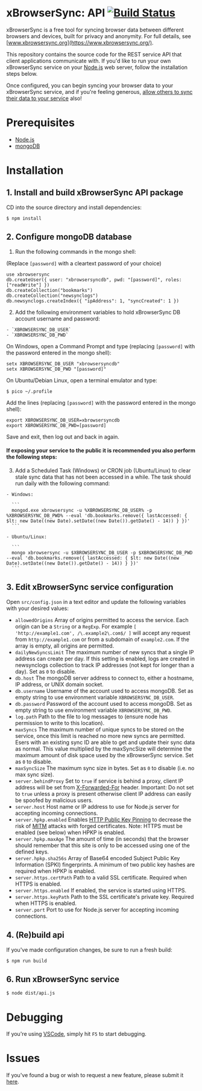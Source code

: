 # xBrowserSync: API [![Build Status](https://travis-ci.org/xBrowserSync/API.svg?branch=v1.1.0)](https://travis-ci.org/xBrowserSync/API)

xBrowserSync is a free tool for syncing browser data between different browsers and devices, built for privacy and anonymity. For full details, see [www.xbrowsersync.org](https://www.xbrowsersync.org/).

This repository contains the source code for the REST service API that client applications communicate with. If you'd like to run your own xBrowserSync service on your [Node.js](https://nodejs.org/) web server, follow the installation steps below.

Once configured, you can begin syncing your browser data to your xBrowserSync service, and if you're feeling generous, [allow others to sync their data to your service](https://www.xbrowsersync.org/#getinvolved) also!

# Prerequisites

- [Node.js](https://nodejs.org/)
- [mongoDB](https://www.mongodb.com/)

# Installation

## 1. Install and build xBrowserSync API package

CD into the source directory and install dependencies:

    $ npm install

## 2. Configure mongoDB database

  1. Run the following commands in the mongo shell:
  
  (Replace `[password]` with a cleartext password of your choice)

  ```
  use xbrowsersync
  db.createUser({ user: "xbrowsersyncdb", pwd: "[password]", roles: ["readWrite"] })
  db.createCollection("bookmarks")
  db.createCollection("newsynclogs")
  db.newsynclogs.createIndex({ "ipAddress": 1, "syncCreated": 1 })
  ```

  2. Add the following environment variables to hold xBrowserSync DB account username and password:

    - `XBROWSERSYNC_DB_USER`
    - `XBROWSERSYNC_DB_PWD`

  On Windows, open a Command Prompt and type (replacing `[password]` with the password entered in the mongo shell):
  
  ```
  setx XBROWSERSYNC_DB_USER "xbrowsersyncdb"
  setx XBROWSERSYNC_DB_PWD "[password]"
  ```
  
  On Ubuntu/Debian Linux, open a terminal emulator and type:
  
  ```
  $ pico ~/.profile
  ```
  
  Add the lines (replacing `[password]` with the password entered in the mongo shell):
  
  ```
  export XBROWSERSYNC_DB_USER=xbrowsersyncdb
  export XBROWSERSYNC_DB_PWD=[password]
  ```
  
  Save and exit, then log out and back in again.

  #### If exposing your service to the public it is recommended you also perform the following steps:
  
  3. Add a Scheduled Task (Windows) or CRON job (Ubuntu/Linux) to clear stale sync data that has not been accessed in a while. The task should run daily with the following command:
   
    - Windows:
  
      ```
      mongod.exe xbrowsersync -u %XBROWSERSYNC_DB_USER% -p %XBROWSERSYNC_DB_PWD% --eval 'db.bookmarks.remove({ lastAccessed: { $lt: new Date((new Date).setDate((new Date()).getDate() - 14)) } })'
      ```
  
    - Ubuntu/Linux:
  
      ```
      mongo xbrowsersync -u $XBROWSERSYNC_DB_USER -p $XBROWSERSYNC_DB_PWD --eval 'db.bookmarks.remove({ lastAccessed: { $lt: new Date((new Date).setDate((new Date()).getDate() - 14)) } })'
      ```

## 3. Edit xBrowserSync service configuration

Open `src/config.json` in a text editor and update the following variables with your desired values:

- `allowedOrigins` Array of origins permitted to access the service. Each origin can be a `String` or a `RegExp`. For example `[ 'http://example1.com', /\.example2\.com$/ ]` will accept any request from `http://example1.com` or from a subdomain of `example2.com`. If the array is empty, all origins are permitted. 
- `dailyNewSyncsLimit` The maximum number of new syncs that a single IP address can create per day. If this setting is enabled, logs are created in newsynclogs collection to track IP addresses (not kept for longer than a day). Set as `0` to disable.
- `db.host` The mongoDB server address to connect to, either a hostname, IP address, or UNIX domain socket.
- `db.username` Username of the account used to access mongoDB. Set as empty string to use environment variable `XBROWSERSYNC_DB_USER`.
- `db.password` Password of the account used to access mongoDB. Set as empty string to use environment variable `XBROWSERSYNC_DB_PWD`.
- `log.path` Path to the file to log messages to (ensure node has permission to write to this location).
- `maxSyncs` The maximum number of unique syncs to be stored on the service, once this limit is reached no more new syncs are permitted. Esers with an existing sync ID are able to get and update their sync data as normal. This value multiplied by the maxSyncSize will determine the maximum amount of disk space used by the xBrowserSync service. Set as `0` to disable.
- `maxSyncSize` The maximum sync size in bytes. Set as `0` to disable (i.e. no max sync size).
- `server.behindProxy` Set to `true` if service is behind a proxy, client IP address will be set from [X-Forwarded-For](https://developer.mozilla.org/en-US/docs/Web/HTTP/Headers/X-Forwarded-For) header. Important: Do not set to `true` unless a proxy is present otherwise client IP address can easily be spoofed by malicious users.
- `server.host` Host name or IP address to use for Node.js server for accepting incoming connections.
- `server.hpkp.enabled` Enables [HTTP Public Key Pinning](https://developer.mozilla.org/en-US/docs/Web/HTTP/Public_Key_Pinning) to decrease the risk of [MITM](https://developer.mozilla.org/en-US/docs/Glossary/MITM) attacks with forged certificates. Note: HTTPS must be enabled (see below) when HPKP is enabled.
- `server.hpkp.maxAge` The amount of time (in seconds) that the browser should remember that this site is only to be accessed using one of the defined keys.
- `server.hpkp.sha256s` Array of Base64 encoded Subject Public Key Information (SPKI) fingerprints. A minimum of two public key hashes are required when HPKP is enabled.
- `server.https.certPath` Path to a valid SSL certificate. Required when HTTPS is enabled.
- `server.https.enabled` If enabled, the service is started using HTTPS.
- `server.https.keyPath` Path to the SSL certificate's private key. Required when HTTPS is enabled.
- `server.port` Port to use for Node.js server for accepting incoming connections.

## 4. (Re)build api

If you've made configuration changes, be sure to run a fresh build:

    $ npm run build

## 6. Run xBrowserSync service

    $ node dist/api.js

# Debugging

If you're using [VSCode](https://code.visualstudio.com/), simply hit `F5` to start debugging.

# Issues

If you've found a bug or wish to request a new feature, please submit it [here](https://github.com/xBrowserSync/API/issues/).
